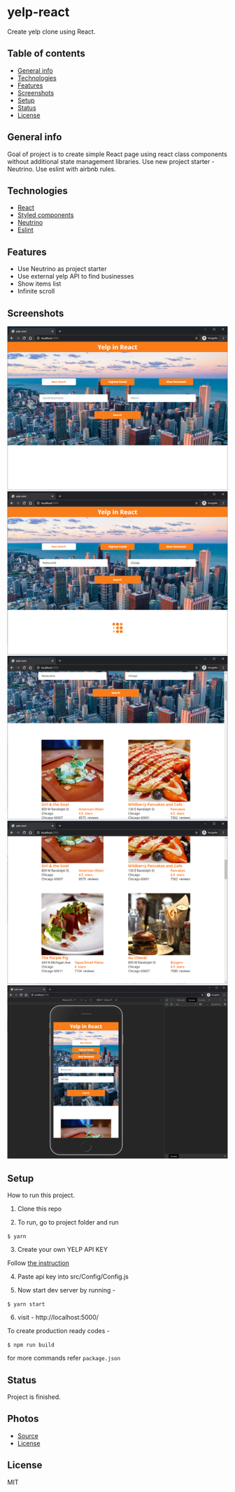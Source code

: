 # yelp-react
Create yelp clone using React.

## Table of contents
* [General info](#general-info)
* [Technologies](#technologies)
* [Features](#features)
* [Screenshots](#screenshots)
* [Setup](#setup)
* [Status](#status)
* [License](#license)

## General info
Goal of project is to create simple React page using react class components without additional state management libraries. Use new project starter - Neutrino. Use eslint with airbnb rules.

## Technologies
* [React](https://reactjs.org/)
* [Styled components](https://styled-components.com/)
* [Neutrino](https://neutrinojs.org/)
* [Eslint](https://eslint.org/)

## Features
* Use Neutrino as project starter
* Use external yelp API to find businesses
* Show items list
* Infinite scroll


## Screenshots
![Example screenshot 1](./doc/screen1.png)
![Example screenshot 2](./doc/screen2.png)
![Example screenshot 3](./doc/screen3.png)
![Example screenshot 4](./doc/screen4.png)
![Mobile version](./doc/screen5.png)

## Setup
How to run this project.

1. Clone this repo

2. To run, go to project folder and run

`$ yarn`

3. Create your own YELP API KEY

Follow [the instruction](https://www.yelp.com/developers/documentation/v3/authentication)

4. Paste api key into src/Config/Config.js

5. Now start dev server by running -

`$ yarn start`

6. visit - http://localhost:5000/

To create production ready codes -

`$ npm run build`

for more commands refer `package.json`


## Status
Project is finished.

## Photos
* [Source](https://unsplash.com)
* [License](https://unsplash.com/license)

## License
MIT
